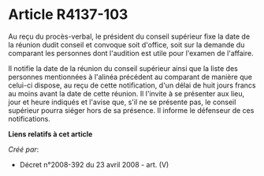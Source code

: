 # Article R4137-103

Au reçu du procès-verbal, le président du conseil supérieur fixe la date de la réunion dudit conseil et convoque soit
d'office, soit sur la demande du comparant les personnes dont l'audition est utile pour l'examen de l'affaire.

Il notifie la date de la réunion du conseil supérieur ainsi que la liste des personnes mentionnées à l'alinéa précédent au
comparant de manière que celui-ci dispose, au reçu de cette notification, d'un délai de huit jours francs au moins avant la
date de cette réunion. Il l'invite à se présenter aux lieu, jour et heure indiqués et l'avise que, s'il ne se présente pas,
le conseil supérieur pourra siéger hors de sa présence. Il informe le défenseur de ces notifications.

**Liens relatifs à cet article**

_Créé par_:

  - Décret n°2008-392 du 23 avril 2008 - art. (V)
